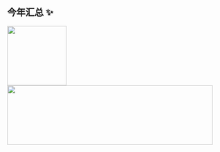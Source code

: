 ## 今年汇总 ✨

<img align="" height="137px" src="https://github-readme-stats.vercel.app/api?username=Gxt0929&hide_title=true&hide_border=true&show_icons=true&include_all_commits=true&line_height=21&bg_color=0,EC6C6C,FFD479,FFFC79,73FA79&theme=graywhite&locale=cn" /><img align="" height="137px" width = "475px" src="https://github-readme-stats.vercel.app/api/top-langs/?username=Gxt0929&hide_title=true&hide_border=true&layout=compact&bg_color=0,73FA79,73FDFF,D783FF&theme=graywhite&locale=cn" />
